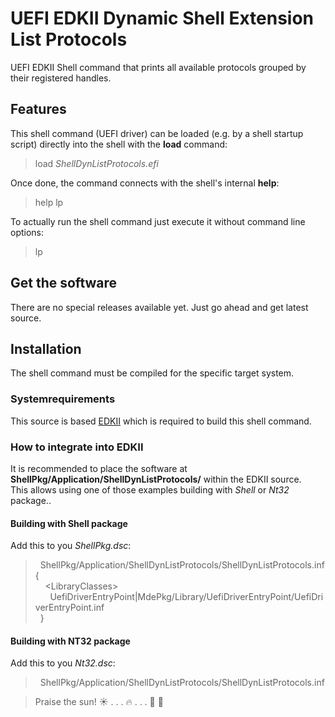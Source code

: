 
  # UEFI EDKII Dynamic Shell Extension **List Protocols**

UEFI EDKII Shell command that prints all available protocols grouped by their registered handles.  
  
## Features
This shell command (UEFI driver) can be loaded (e.g. by a shell startup script) directly into the shell with the **load** command:  
> load _ShellDynListProtocols.efi_

Once done, the command connects with the shell's internal **help**:  
> help lp

To actually run the shell command just execute it without command line options:
> lp

## Get the software
There are no special releases available yet. Just go ahead and get latest source.

## Installation
The shell command must be compiled for the specific target system.

### Systemrequirements
This source is based [EDKII](https://github.com/tianocore/edk2) which is required to build this shell command.

### How to integrate into EDKII
It is recommended to place the software at **ShellPkg/Application/ShellDynListProtocols/** within the EDKII source.  
This allows using one of those examples building with _Shell_ or _Nt32_ package..

#### Building with Shell package
Add this to you _ShellPkg.dsc_:
>&nbsp;&nbsp;ShellPkg/Application/ShellDynListProtocols/ShellDynListProtocols.inf {  
>&nbsp;&nbsp;&nbsp;&nbsp;\<LibraryClasses\>  
>&nbsp;&nbsp;&nbsp;&nbsp;&nbsp;&nbsp;UefiDriverEntryPoint\|MdePkg/Library/UefiDriverEntryPoint/UefiDriverEntryPoint.inf  
>&nbsp;&nbsp;}

#### Building with NT32 package
Add this to you _Nt32.dsc_:
>&nbsp;&nbsp;ShellPkg/Application/ShellDynListProtocols/ShellDynListProtocols.inf
  
  
  
> Praise the sun!  :sunny: . . . :fire: . . .  :running: :dash: 